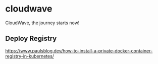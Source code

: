 # cloudwave

CloudWave, the journey starts now!

## Deploy Registry

https://www.paulsblog.dev/how-to-install-a-private-docker-container-registry-in-kubernetes/
